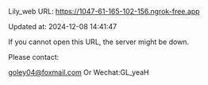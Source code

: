 Lily_web URL: https://1047-61-165-102-156.ngrok-free.app

Updated at: 2024-12-08 14:41:47

If you cannot open this URL, the server might be down.

Please contact: 

goley04@foxmail.com Or Wechat:GL_yeaH